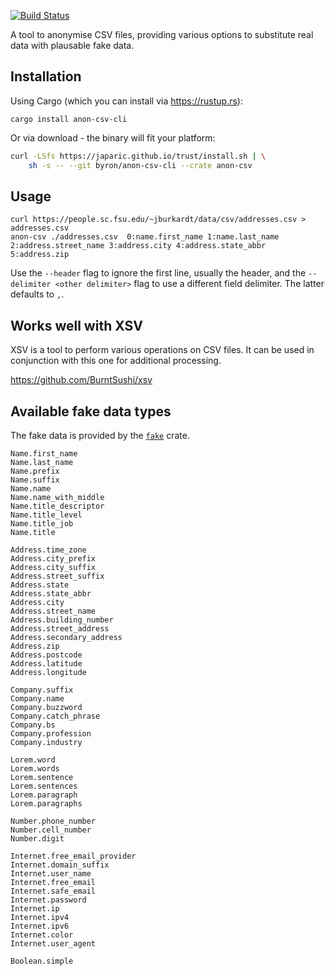 [![Build Status](https://travis-ci.org/Byron/anon-csv-cli.svg?branch=master)](https://travis-ci.org/Byron/anon-csv-cli)

A tool to anonymise CSV files, providing various options to substitute real data with plausable fake data.

## Installation

Using Cargo (which you can install via https://rustup.rs):

```
cargo install anon-csv-cli
```

Or via download - the binary will fit your platform:

```sh
curl -LSfs https://japaric.github.io/trust/install.sh | \
    sh -s -- --git byron/anon-csv-cli --crate anon-csv
```

## Usage

```
curl https://people.sc.fsu.edu/~jburkardt/data/csv/addresses.csv > addresses.csv
anon-csv ./addresses.csv  0:name.first_name 1:name.last_name 2:address.street_name 3:address.city 4:address.state_abbr 5:address.zip
```

Use the `--header` flag to ignore the first line, usually the header, and the `--delimiter <other delimiter>` flag
to use a different field delimiter. The latter defaults to `,`.

## Works well with XSV

XSV is a tool to perform various operations on CSV files. It can be used in conjunction with this one for additional
processing.

https://github.com/BurntSushi/xsv


## Available fake data types

The fake data is provided by the [`fake`](https://docs.rs/crate/fake) crate.

```
Name.first_name
Name.last_name
Name.prefix
Name.suffix
Name.name
Name.name_with_middle
Name.title_descriptor
Name.title_level
Name.title_job
Name.title

Address.time_zone
Address.city_prefix
Address.city_suffix
Address.street_suffix
Address.state
Address.state_abbr
Address.city
Address.street_name
Address.building_number
Address.street_address
Address.secondary_address
Address.zip
Address.postcode
Address.latitude
Address.longitude

Company.suffix
Company.name
Company.buzzword
Company.catch_phrase
Company.bs
Company.profession
Company.industry

Lorem.word
Lorem.words
Lorem.sentence
Lorem.sentences
Lorem.paragraph
Lorem.paragraphs

Number.phone_number
Number.cell_number
Number.digit

Internet.free_email_provider
Internet.domain_suffix
Internet.user_name
Internet.free_email
Internet.safe_email
Internet.password
Internet.ip
Internet.ipv4
Internet.ipv6
Internet.color
Internet.user_agent

Boolean.simple
```
